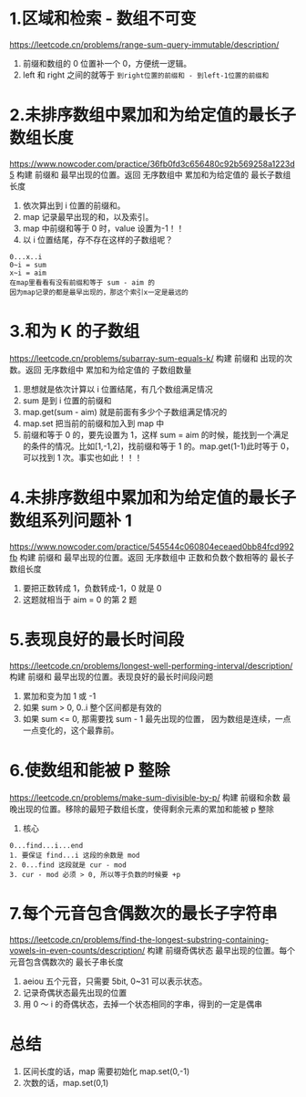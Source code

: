 # 1.区域和检索 - 数组不可变

https://leetcode.cn/problems/range-sum-query-immutable/description/

1. 前缀和数组的 0 位置补一个 0，方便统一逻辑。
2. left 和 right 之间的就等于 `到right位置的前缀和 - 到left-1位置的前缀和`

# 2.未排序数组中累加和为给定值的最长子数组长度

https://www.nowcoder.com/practice/36fb0fd3c656480c92b569258a1223d5
构建 前缀和 最早出现的位置。返回 无序数组中 累加和为给定值的 最长子数组长度

1. 依次算出到 i 位置的前缀和。
2. map 记录最早出现的和，以及索引。
3. map 中前缀和等于 0 时，value 设置为-1！！
4. 以 i 位置结尾，存不存在这样的子数组呢？

```
0...x..i
0~i = sum
x~i = aim
在map里看看有没有前缀和等于 sum - aim 的
因为map记录的都是最早出现的，那这个索引x一定是最远的
```

# 3.和为 K 的子数组

https://leetcode.cn/problems/subarray-sum-equals-k/
构建 前缀和 出现的次数。返回 无序数组中 累加和为给定值的 子数组数量

1. 思想就是依次计算以 i 位置结尾，有几个数组满足情况
2. sum 是到 i 位置的前缀和
3. map.get(sum - aim) 就是前面有多少个子数组满足情况的
4. map.set 把当前的前缀和加入到 map 中
5. 前缀和等于 0 的，要先设置为 1，这样 sum = aim 的时候，能找到一个满足的条件的情况。比如[1,-1,2]，找前缀和等于 1 的。map.get(1-1)此时等于 0，可以找到 1 次。事实也如此！！！

# 4.未排序数组中累加和为给定值的最长子数组系列问题补 1

https://www.nowcoder.com/practice/545544c060804eceaed0bb84fcd992fb
构建 前缀和 最早出现的位置。返回 无序数组中 正数和负数个数相等的 最长子数组长度

1. 要把正数转成 1，负数转成-1，0 就是 0
2. 这题就相当于 aim = 0 的第 2 题

# 5.表现良好的最长时间段

https://leetcode.cn/problems/longest-well-performing-interval/description/
构建 前缀和 最早出现的位置。表现良好的最长时间段问题

1. 累加和变为加 1 或 -1
2. 如果 sum > 0, 0..i 整个区间都是有效的
3. 如果 sum <= 0, 那需要找 sum - 1 最先出现的位置， 因为数组是连续，一点一点变化的，这个最靠前。

# 6.使数组和能被 P 整除

https://leetcode.cn/problems/make-sum-divisible-by-p/
构建 前缀和余数 最晚出现的位置。移除的最短子数组长度，使得剩余元素的累加和能被 p 整除

1. 核心

```
0...find...i...end
1. 要保证 find...i 这段的余数是 mod
2. 0...find 这段就是 cur - mod
3. cur - mod 必须 > 0, 所以等于负数的时候要 +p
```

# 7.每个元音包含偶数次的最长子字符串

https://leetcode.cn/problems/find-the-longest-substring-containing-vowels-in-even-counts/description/
构建 前缀奇偶状态 最早出现的位置。每个元音包含偶数次的 最长子串长度

1. aeiou 五个元音，只需要 5bit, 0~31 可以表示状态。
2. 记录奇偶状态最先出现的位置
3. 用 0 ～ i 的奇偶状态，去掉一个状态相同的字串，得到的一定是偶串

# 总结

1. 区间长度的话，map 需要初始化 map.set(0,-1)
2. 次数的话，map.set(0,1)
